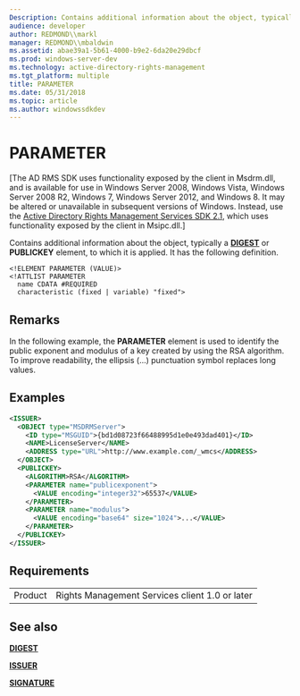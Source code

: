 ```yaml
---
Description: Contains additional information about the object, typically a DIGEST or PUBLICKEY element, to which it is applied.
audience: developer
author: REDMOND\\markl
manager: REDMOND\\mbaldwin
ms.assetid: abae39a1-5b61-4000-b9e2-6da20e29dbcf
ms.prod: windows-server-dev
ms.technology: active-directory-rights-management
ms.tgt_platform: multiple
title: PARAMETER
ms.date: 05/31/2018
ms.topic: article
ms.author: windowssdkdev
---
```


# PARAMETER

\[The AD RMS SDK uses functionality exposed by the client in Msdrm.dll, and is available for use in Windows Server 2008, Windows Vista, Windows Server 2008 R2, Windows 7, Windows Server 2012, and Windows 8. It may be altered or unavailable in subsequent versions of Windows. Instead, use the [Active Directory Rights Management Services SDK 2.1](https://msdn.microsoft.com/library/hh535290), which uses functionality exposed by the client in Msipc.dll.\]

Contains additional information about the object, typically a [**DIGEST**](digest.md) or **PUBLICKEY** element, to which it is applied. It has the following definition.

``` syntax
<!ELEMENT PARAMETER (VALUE)>
<!ATTLIST PARAMETER
  name CDATA #REQUIRED
  characteristic (fixed | variable) "fixed">
```

## Remarks

In the following example, the **PARAMETER** element is used to identify the public exponent and modulus of a key created by using the RSA algorithm. To improve readability, the ellipsis (...) punctuation symbol replaces long values.

## Examples


```XML
<ISSUER>
  <OBJECT type="MSDRMServer">
    <ID type="MSGUID">{bd1d08723f66488995d1e0e493dad401}</ID>
    <NAME>LicenseServer</NAME>
    <ADDRESS type="URL">http://www.example.com/_wmcs</ADDRESS>
  </OBJECT>
  <PUBLICKEY>
    <ALGORITHM>RSA</ALGORITHM>
    <PARAMETER name="publicexponent">
      <VALUE encoding="integer32">65537</VALUE>
    </PARAMETER>
    <PARAMETER name="modulus">
      <VALUE encoding="base64" size="1024">...</VALUE>
    </PARAMETER>
  </PUBLICKEY>
</ISSUER>
```



## Requirements



|                    |                                                           |
|--------------------|-----------------------------------------------------------|
| Product<br/> | Rights Management Services client 1.0 or later<br/> |



## See also

<dl> <dt>

[**DIGEST**](digest.md)
</dt> <dt>

[**ISSUER**](issuer.md)
</dt> <dt>

[**SIGNATURE**](signature.md)
</dt> </dl>

 

 




